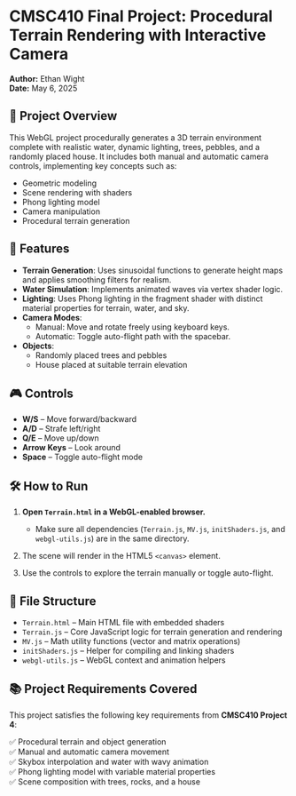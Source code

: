 # CMSC410 Final Project: Procedural Terrain Rendering with Interactive Camera

**Author:** Ethan Wight  
**Date:** May 6, 2025

## 📌 Project Overview

This WebGL project procedurally generates a 3D terrain environment complete with realistic water, dynamic lighting, trees, pebbles, and a randomly placed house. It includes both manual and automatic camera controls, implementing key concepts such as:

- Geometric modeling
- Scene rendering with shaders
- Phong lighting model
- Camera manipulation
- Procedural terrain generation

## 🌄 Features

- **Terrain Generation**: Uses sinusoidal functions to generate height maps and applies smoothing filters for realism.
- **Water Simulation**: Implements animated waves via vertex shader logic.
- **Lighting**: Uses Phong lighting in the fragment shader with distinct material properties for terrain, water, and sky.
- **Camera Modes**: 
  - Manual: Move and rotate freely using keyboard keys.
  - Automatic: Toggle auto-flight path with the spacebar.
- **Objects**:
  - Randomly placed trees and pebbles
  - House placed at suitable terrain elevation

## 🎮 Controls

- **W/S** – Move forward/backward  
- **A/D** – Strafe left/right  
- **Q/E** – Move up/down  
- **Arrow Keys** – Look around  
- **Space** – Toggle auto-flight mode  

## 🛠 How to Run

1. **Open `Terrain.html` in a WebGL-enabled browser.**
   - Make sure all dependencies (`Terrain.js`, `MV.js`, `initShaders.js`, and `webgl-utils.js`) are in the same directory.

2. The scene will render in the HTML5 `<canvas>` element.

3. Use the controls to explore the terrain manually or toggle auto-flight.

## 📁 File Structure

- `Terrain.html` – Main HTML file with embedded shaders
- `Terrain.js` – Core JavaScript logic for terrain generation and rendering
- `MV.js` – Math utility functions (vector and matrix operations)
- `initShaders.js` – Helper for compiling and linking shaders
- `webgl-utils.js` – WebGL context and animation helpers

## 📚 Project Requirements Covered

This project satisfies the following key requirements from **CMSC410 Project 4**:

✅ Procedural terrain and object generation  
✅ Manual and automatic camera movement  
✅ Skybox interpolation and water with wavy animation  
✅ Phong lighting model with variable material properties  
✅ Scene composition with trees, rocks, and a house  
